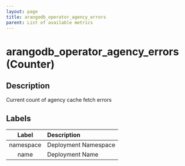 ```yaml
---
layout: page
title: arangodb_operator_agency_errors
parent: List of available metrics
---
```


# arangodb_operator_agency_errors (Counter)

## Description

Current count of agency cache fetch errors

## Labels

|   Label   | Description          |
|:---------:|:---------------------|
| namespace | Deployment Namespace |
|   name    | Deployment Name      |
